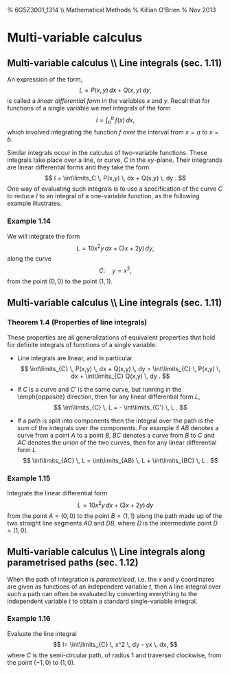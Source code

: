 % 6G5Z3001_1314 \\\\ Mathematical Methods
% Killian O'Brien
% Nov 2013
$\newcommand{\pderiv}[2]{\frac{\partial #1}{\partial #2}}
\newcommand{\ppderiv}[2]{\frac{\partial^2 #1}{\partial #2}}$

# Multi-variable calculus

## Multi-variable calculus \\\\ Line integrals (sec. 1.11)

An expression of the form, 
$$
L = P(x,y) \, dx + Q(x,y) \, dy ,
$$
is called a *linear differential form*  in the variables $x$ and $y$. Recall that for functions of a single variable we met integrals of the form
$$
I = \int_a^b \, f(x) \, dx ,
$$
which involved integrating the function $f$ over the interval from $x=a$ to $x=b$. 

Similar integrals occur in the calculus of two-variable functions. These integrals take place over a line, or curve, $C$ in the $xy$-plane. Their integrands are linear differential forms and they take the form
$$
I = \int\limits_C \, P(x,y) \, dx + Q(x,y) \, dy .
$$
One way of evaluating such integrals is to use a specification of the curve $C$ to reduce $I$ to an integral of a one-variable function, as the following example illustrates. 

### Example 1.14

We will integrate the form 
$$
L = 10 x^2 y \, dx + (3x+2y)\, dy ,
$$
along the curve 
$$
C: \quad y=x^2 ,
$$
from the point $(0,0)$ to the point $(1,1)$. 

## Multi-variable calculus \\\\ Line integrals (sec. 1.11)

### Theorem 1.4 (Properties of line integrals)

These properties are all generalizations of equivalent properties that hold for definite integrals of functions of a single variable. 

* Line integrals are linear, and in particular 
$$
\int\limits_{C} \, P(x,y) \, dx + Q(x,y) \, dy = \int\limits_{C} \, P(x,y) \, dx + \int\limits_{C} Q(x,y) \, dy .
$$

* If $C$ is a curve and $C'$ is the same curve, but running in the \emph{opposite} direction, then for any linear differential form $L$,
$$
\int\limits_{C} \, L = - \int\limits_{C'} \, L .
$$

* If a path is split into components then the integral over the path is the sum of the integrals over the components. For example if $AB$ denotes a curve from a point $A$ to a point $B$, $BC$ denotes a curve from $B$ to $C$ and $AC$ denotes the union of the two curves, then for any linear differential form $L$ 
$$
\int\limits_{AC} \, L = \int\limits_{AB} \, L + \int\limits_{BC} \, L .
$$

### Example 1.15

Integrate the linear differential form 
$$
L = 10 x^2 y \, dx + (3x + 2y) \, dy
$$
from the point $A=(0,0)$ to the point $B=(1,1)$ along the path made up of the two straight line segments $AD$ and $DB$, where $D$ is the intermediate point $D=(1,0)$.

## Multi-variable calculus \\\\ Line integrals along parametrised paths (sec. 1.12)

When the path of integration is *parametrised*, i.e. the $x$ and $y$ coordinates are given as functions of an independent variable $t$, then a line integral over such a path can often be evaluated by converting everything to the independent variable $t$ to obtain a standard single-variable integral. 

### Example 1.16

Evaluate the line integral
$$
I= \int\limits_{C} \, x^2 \, dy - yx \, dx,
$$
where $C$ is the semi-circular path, of radius $1$ and  traversed clockwise, from the point $(-1,0)$ to $(1,0)$.

 
 <!--- 
 <div class="compute"><script type="text/x-sage"><div class="compute"><script type="text/x-sage">
@interact
def tline(ep=slider(0.0001,4,0.1,0)):
          p=plot(sin(x), (x, 0, 2*pi));
          a=pi/2;
          u=a+ep;
          slope=(sin(u)-sin(a))/(u-a);
          q=plot(slope*(x-pi/2)+sin(pi/2), (x,0,2*pi), color='red');
          (p+q).show();
</script></div> </script></div> 


[`cloud.sagemath.com`](https://cloud.sagemath.com).
 --->
